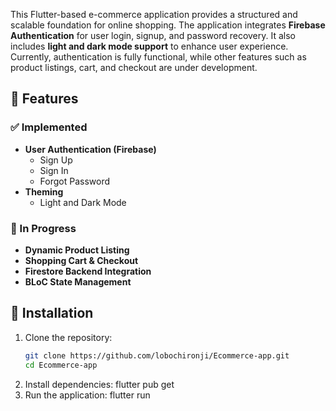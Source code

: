This Flutter-based e-commerce application provides a structured and scalable foundation for online shopping. The application integrates **Firebase Authentication** for user login, signup, and password recovery. It also includes **light and dark mode support** to enhance user experience. Currently, authentication is fully functional, while other features such as product listings, cart, and checkout are under development.  

## 📌 Features  

### ✅ Implemented  
- **User Authentication (Firebase)**  
  - Sign Up  
  - Sign In  
  - Forgot Password  
- **Theming**  
  - Light and Dark Mode  

### 🚧 In Progress  
- **Dynamic Product Listing**  
- **Shopping Cart & Checkout**  
- **Firestore Backend Integration**  
- **BLoC State Management**  

## 🚀 Installation 

1. Clone the repository:  
   ```sh
   git clone https://github.com/lobochironji/Ecommerce-app.git
   cd Ecommerce-app
2. Install dependencies:
   flutter pub get
3. Run the application:
   flutter run


